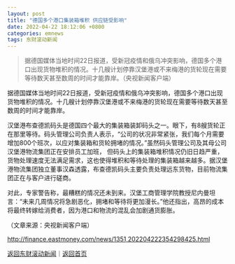 ```yaml
---
layout: post
title: "德国多个港口集装箱堆积 供应链受影响"
date: 2022-04-22 18:12:06 +0800
categories: emnews
tags: 东财滚动新闻
---
```

> 据德国媒体当地时间22日报道，受新冠疫情和俄乌冲突影响，德国多个港口出现货物堆积的情况。十几艘计划停靠汉堡港或不来梅港的货轮现在需要等待数天甚至数周的时间才能靠岸。（央视新闻客户端）

<p>据德国媒体当地时间22日报道，受新冠疫情和俄乌冲突影响，德国多个港口出现货物堆积的情况。十几艘计划停靠汉堡港或不来梅港的货轮现在需要等待数天甚至数周的时间才能靠岸。</p>
 <p>汉堡港布查德凯码头是德国四个最大的集装箱装卸码头之一。眼下，有8艘货轮正在那里等待。码头管理公司负责人表示，“公司的状况非常紧张，我们每个月需要增加800个班次，以应对集装箱和货轮拥堵的情况。”虽然码头管理公司及其母公司汉堡港物流集团正在安排员工加班， 但码头上的集装箱堆积情况仍旧日趋严重，货物处理速度无法满足需求，这也使得堆积和等待处理的集装箱越来越多。据汉堡港物流集团独立董事汉森透露，布查德凯码头主要负责处理远东货物，目前物流集团正在与客户进行磋商。</p>
 <p>对此，专家警告称，最糟糕的情况还未到来。汉堡工商管理学院教授尼内曼坦言：“未来几周情况将急剧恶化，拥堵和等待将更加漫长。”他还指出，高昂的成本将最终转嫁给消费者，因为港口和物流的混乱会加剧通货膨胀。</p><p class="em_media">（文章来源：央视新闻客户端）</p>

<http://finance.eastmoney.com/news/1351,202204222354298425.html>

[返回东财滚动新闻](//finews.withounder.com/emnews/)｜[返回首页](//finews.withounder.com/)